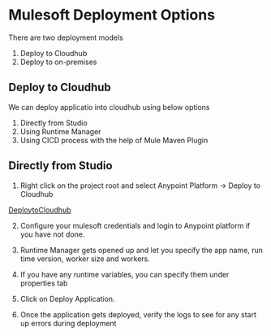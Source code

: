 
# Mulesoft Deployment Options

There are two deployment models 

1. Deploy to Cloudhub
2. Deploy to on-premises


## Deploy to Cloudhub

We can deploy applicatio into cloudhub using below options

1. Directly from Studio
2. Using Runtime Manager
2. Using CICD process with the help of Mule Maven Plugin

## Directly from Studio

1. Right click on the project root and select Anypoint Platform -> Deploy to Cloudhub

[DeploytoCloudhub](https://github.com/Mulesoft-Tutorials/Documents/blob/master/images/Deploy-Step1.png)


2. Configure your mulesoft credentials and login to Anypoint platform if you have not done.

3. Runtime Manager gets opened up and let you specify the app name, run time version, worker size and workers.

[](https://github.com/Mulesoft-Tutorials/Documents/blob/master/images/Deploy-Step2.png)

4. If you have any runtime variables, you can specify them under properties tab

[](https://github.com/Mulesoft-Tutorials/Documents/blob/master/images/Deploy-Step3.png)

5. Click on Deploy Application.

6. Once the application gets deployed, verify the logs to see for any start up errors during deployment
